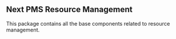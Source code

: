## Next PMS Resource Management

This package contains all the base components related to resource management.